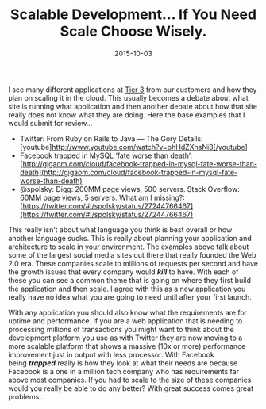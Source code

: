 ﻿---
title: 'Scalable Development… If You Need Scale Choose Wisely.'
tags:
- Cloud Computing
date: 2015-10-03
---

I see many different applications at [Tier 3](http://www.tier3.com/) from our customers and how they plan on scaling it in the cloud. This usually becomes a debate about what site is running what application and then another debate about how that site really does not know what they are doing. Here the base examples that I would submit for review…

- Twitter: From Ruby on Rails to Java — The Gory Details: [youtube]http://www.youtube.com/watch?v=ohHdZXnsNi8[/youtube]
- Facebook trapped in MySQL ‘fate worse than death’:[http://gigaom.com/cloud/facebook-trapped-in-mysql-fate-worse-than-death](http://gigaom.com/cloud/facebook-trapped-in-mysql-fate-worse-than-death)
- @spolsky: Digg: 200MM page views, 500 servers. Stack Overflow: 60MM page views, 5 servers. What am I missing?:[https://twitter.com/#!/spolsky/status/27244766467](https://twitter.com/#!/spolsky/status/27244766467)

This really isn’t about what language you think is best overall or how another language sucks. This is really about planning your application and architecture to scale in your environment. The examples above talk about some of the largest social media sites out there that really founded the Web 2.0 era. These companies scale to millions of requests per second and have the growth issues that every company would ___kill___ to have. With each of these you can see a common theme that is going on where they first build the application and then scale. I agree with this as a new application you really have no idea what you are going to need until after your first launch.

With any application you should also know what the requirements are for uptime and performance. If you are a web application that is needing to processing millions of transactions you might want to think about the development platform you use as with Twitter they are now moving to a more scalable platform that shows a massive (10x or more) performance improvement just in output with less processor. With Facebook being ___trapped___ really is how they look at what their needs are because Facebook is a one in a million tech company who has requirements far above most companies. If you had to scale to the size of these companies would you really be able to do any better? With great success comes great problems…
